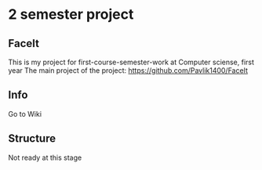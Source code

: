 # 2 semester project

## FaceIt

This is my project for first-course-semester-work at Computer sciense, first year
The main project of the project: https://github.com/Pavlik1400/FaceIt

## Info

Go to Wiki

## Structure

Not ready at this stage
